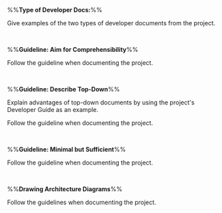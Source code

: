 %%**Type of Developer Docs:**%%

<panel type="danger" header="`W9.4a` Can explain the two types of developer docs :star:" expanded no-close>
  <include src="../../book/documentation/introduction/what/embed-inOtherContext.md" boilerplate />
  <panel header="{{glyphicon_folder_close}} Evidence" expanded>

Give examples of the two types of developer documents from the project.

  </panel>
</panel>

<br><!-- ##################################################################################################### -->

%%**Guideline: Aim for Comprehensibility**%%

<panel type="danger" header="`W9.4b` Can explain the need for comprehensibility in documents :star:" expanded no-close>
  <include src="../../book/documentation/guidelines/aimForComprehensibility/what/embed-inOtherContext.md" boilerplate />
<!-- TODO: add evidence -->
</panel>

<!-- ==================================================================================================== -->

<panel type="danger" header="`W9.4c` Can write reasonably comprehensible developer documents :star:" expanded no-close>
  <include src="../../book/documentation/guidelines/aimForComprehensibility/how/embed-inOtherContext.md" boilerplate />
  <panel header="{{glyphicon_folder_close}} Evidence" expanded>

Follow the guideline when documenting the project.

  </panel>
</panel>

<br><!-- ##################################################################################################### -->

%%**Guideline: Describe Top-Down**%%

<panel type="warning" header="`W9.4d` Can distinguish between top-down and bottom up documentation :star::star:" expanded no-close>
  <include src="../../book/documentation/guidelines/goTopDown/what/embed-inOtherContext.md" boilerplate />
<!-- TODO: add evidence -->
</panel>

<!-- ==================================================================================================== -->

<panel type="warning" header="`W9.4e` Can explain the advantages of top-down documentation :star::star:" expanded no-close>
  <include src="../../book/documentation/guidelines/goTopDown/why/embed-inOtherContext.md" boilerplate />
  <panel header="{{glyphicon_folder_close}} Evidence" expanded>

Explain advantages of top-down documents by using the project's Developer Guide as an example.

  </panel>
</panel>

<!-- ==================================================================================================== -->

<panel type="warning" header="`W9.4f` Can write documentation in a top-down manner :star::star:" expanded no-close>
  <include src="../../book/documentation/guidelines/goTopDown/how/embed-inOtherContext.md" boilerplate />
  <panel header="{{glyphicon_folder_close}} Evidence" expanded>

Follow the guideline when documenting the project.

  </panel>
</panel>

<br><!-- ##################################################################################################### -->

%%**Guideline: Minimal but Sufficient**%%

<panel type="info" header="`W9.4g` Can explain documentation should be minimal yet sufficient :star::star::star:" expanded no-close>
  <include src="../../book/documentation/guidelines/documentMinimally/what/embed-inOtherContext.md" boilerplate />
<!-- TODO: add evidence -->
</panel>

<!-- ==================================================================================================== -->

<panel type="info" header="`W9.4h` Can write minimal yet sufficient documentation :star::star::star:" expanded no-close>
  <include src="../../book/documentation/guidelines/documentMinimally/how/embed-inOtherContext.md" boilerplate />
  <panel header="{{glyphicon_folder_close}} Evidence" expanded>

Follow the guideline when documenting the project.

  </panel>
</panel>

<br><!-- ##################################################################################################### -->

%%**Drawing Architecture Diagrams**%%

<panel type="info" header="`W9.4i` Can draw architecture diagrams :star::star::star:" expanded no-close>
  <include src="../../book/architecture/architectureDiagrams/drawing/embed-inOtherContext.md" boilerplate />
  <panel header="{{glyphicon_folder_close}} Evidence" expanded>

Follow the guidelines when documenting the project.

  </panel>
</panel>
